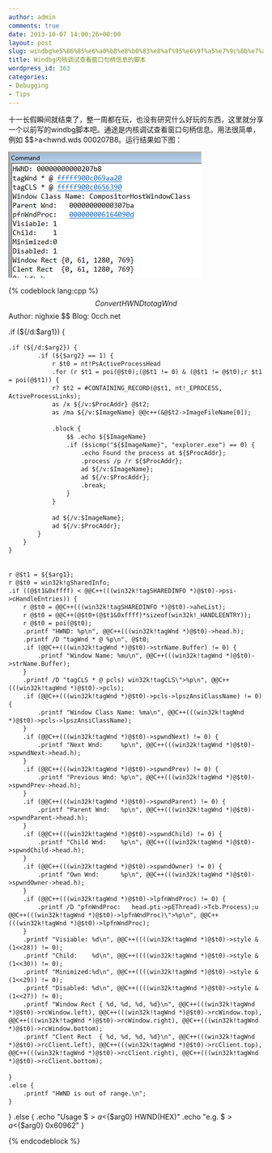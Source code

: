```yaml
---
author: admin
comments: true
date: 2013-10-07 14:00:26+00:00
layout: post
slug: windbg%e5%86%85%e6%a0%b8%e8%b0%83%e8%af%95%e6%9f%a5%e7%9c%8b%e7%aa%97%e5%8f%a3%e5%8f%a5%e6%9f%84%e4%bf%a1%e6%81%af%e7%9a%84%e8%84%9a%e6%9c%ac
title: Windbg内核调试查看窗口句柄信息的脚本
wordpress_id: 363
categories:
- Debugging
- Tips
---
```


十一长假瞬间就结束了，整一周都在玩，也没有研究什么好玩的东西，这里就分享一个以前写的windbg脚本吧。通途是内核调试查看窗口句柄信息。用法很简单，例如 $$>a<hwnd.wds 000207B8。运行结果如下图：

[![20131007195716](/uploads/2013/10/20131007195716.png)](/uploads/2013/10/20131007195716.png)


{% codeblock lang:cpp %}
$$ Convert HWND to tagWnd
$$ Author: nighxie 
$$ Blog: 0cch.net

.if (${/d:$arg1}) {

    .if (${/d:$arg2}) {
            .if (${$arg2} == 1) {
                r $t0 = nt!PsActiveProcessHead
                .for (r $t1 = poi(@$t0);(@$t1 != 0) & (@$t1 != @$t0);r $t1 = poi(@$t1)) {
                r? $t2 = #CONTAINING_RECORD(@$t1, nt!_EPROCESS, ActiveProcessLinks);
                as /x ${/v:$ProcAddr} @$t2;
                as /ma ${/v:$ImageName} @@c++(&@$t2->ImageFileName[0]);

                .block {
                    $$ .echo ${$ImageName}
                    .if ($sicmp("${$ImageName}", "explorer.exe") == 0) {
                        .echo Found the process at ${$ProcAddr};
                        .process /p /r ${$ProcAddr};
                        ad ${/v:$ImageName};
                        ad ${/v:$ProcAddr};
                        .break;
                    }
                }

                ad ${/v:$ImageName};
                ad ${/v:$ProcAddr};
            }
        }
    }
    

    r @$t1 = ${$arg1};
    r @$t0 = win32k!gSharedInfo;
    .if ((@$t1&0xffff) < @@C++(((win32k!tagSHAREDINFO *)@$t0)->psi->cHandleEntries)) {
        r @$t0 = @@C++(((win32k!tagSHAREDINFO *)@$t0)->aheList);
        r @$t0 = @@C++(@$t0+(@$t1&0xffff)*sizeof(win32k!_HANDLEENTRY));
        r @$t0 = poi(@$t0);
        .printf "HWND: %p\n", @@C++(((win32k!tagWnd *)@$t0)->head.h);
        .printf /D "tagWnd * @ %p\n", @$t0;
        .if (@@C++(((win32k!tagWnd *)@$t0)->strName.Buffer) != 0) {
            .printf "Window Name: %mu\n", @@C++(((win32k!tagWnd *)@$t0)->strName.Buffer);
        }
        .printf /D "tagCLS * @ pcls) win32k!tagCLS\">%p\n", @@C++(((win32k!tagWnd *)@$t0)->pcls);
        .if (@@C++(((win32k!tagWnd *)@$t0)->pcls->lpszAnsiClassName) != 0) {
            .printf "Window Class Name: %ma\n", @@C++(((win32k!tagWnd *)@$t0)->pcls->lpszAnsiClassName);
        }
        .if (@@C++(((win32k!tagWnd *)@$t0)->spwndNext) != 0) {
            .printf "Next Wnd:     %p\n", @@C++(((win32k!tagWnd *)@$t0)->spwndNext->head.h);
        }
        .if (@@C++(((win32k!tagWnd *)@$t0)->spwndPrev) != 0) {
            .printf "Previous Wnd: %p\n", @@C++(((win32k!tagWnd *)@$t0)->spwndPrev->head.h);
        }
        .if (@@C++(((win32k!tagWnd *)@$t0)->spwndParent) != 0) {
            .printf "Parent Wnd:   %p\n", @@C++(((win32k!tagWnd *)@$t0)->spwndParent->head.h);
        }
        .if (@@C++(((win32k!tagWnd *)@$t0)->spwndChild) != 0) {
            .printf "Child Wnd:    %p\n", @@C++(((win32k!tagWnd *)@$t0)->spwndChild->head.h);
        }
        .if (@@C++(((win32k!tagWnd *)@$t0)->spwndOwner) != 0) {
            .printf "Own Wnd:      %p\n", @@C++(((win32k!tagWnd *)@$t0)->spwndOwner->head.h);
        }
        .if (@@C++(((win32k!tagWnd *)@$t0)->lpfnWndProc) != 0) {
            .printf /D "pfnWndProc:   head.pti->pEThread)->Tcb.Process);u @@C++(((win32k!tagWnd *)@$t0)->lpfnWndProc)\">%p\n", @@C++(((win32k!tagWnd *)@$t0)->lpfnWndProc);
        }
        .printf "Visiable: %d\n", @@C++((((win32k!tagWnd *)@$t0)->style & (1<<28)) != 0);
        .printf "Child:    %d\n", @@C++((((win32k!tagWnd *)@$t0)->style & (1<<30)) != 0);
        .printf "Minimized:%d\n", @@C++((((win32k!tagWnd *)@$t0)->style & (1<<29)) != 0);
        .printf "Disabled: %d\n", @@C++((((win32k!tagWnd *)@$t0)->style & (1<<27)) != 0);
        .printf "Window Rect { %d, %d, %d, %d}\n", @@C++(((win32k!tagWnd *)@$t0)->rcWindow.left), @@C++(((win32k!tagWnd *)@$t0)->rcWindow.top), @@C++(((win32k!tagWnd *)@$t0)->rcWindow.right), @@C++(((win32k!tagWnd *)@$t0)->rcWindow.bottom);
        .printf "Clent Rect  { %d, %d, %d, %d}\n", @@C++(((win32k!tagWnd *)@$t0)->rcClient.left), @@C++(((win32k!tagWnd *)@$t0)->rcClient.top), @@C++(((win32k!tagWnd *)@$t0)->rcClient.right), @@C++(((win32k!tagWnd *)@$t0)->rcClient.bottom);
    
    }
    .else {
        .printf "HWND is out of range.\n";
    }
    
}
.else {
    .echo "Usage $$>a<${$arg0} HWND(HEX)"
    .echo "e.g. $$>a<${$arg0} 0x60962"
}

 {% endcodeblock %}
